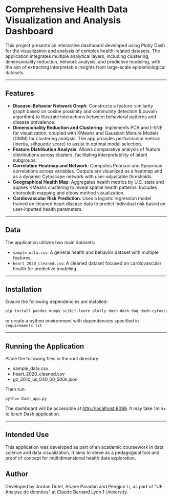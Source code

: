 # Comprehensive Health Data Visualization and Analysis Dashboard

This project presents an interactive dashboard developed using Plotly Dash for the visualization and analysis of complex health-related datasets. The application integrates multiple analytical layers, including clustering, dimensionality reduction, network analysis, and predictive modeling, with the aim of extracting interpretable insights from large-scale epidemiological datasets.

---

## Features

- **Disease–Behavior Network Graph**: Constructs a feature-similarity graph based on cosine proximity and community detection (Louvain algorithm) to illustrate interactions between behavioral patterns and disease prevalence.
- **Dimensionality Reduction and Clustering**: Implements PCA and t-SNE for visualization, coupled with KMeans and Gaussian Mixture Models (GMM) for clustering analysis. The app provides performance metrics (inertia, silhouette score) to assist in optimal model selection.
- **Feature Distribution Analysis**: Allows comparative analysis of feature distributions across clusters, facilitating interpretability of latent subgroups.
- **Correlation Heatmap and Network**: Computes Pearson and Spearman correlations across variables. Outputs are visualized as a heatmap and as a dynamic Cytoscape network with user-adjustable thresholds.
- **Geographical Health Map**: Aggregates health metrics by U.S. state and applies KMeans clustering to reveal spatial health patterns. Includes choropleth mapping and elbow method visualization.
- **Cardiovascular Risk Prediction**: Uses a logistic regression model trained on cleaned heart disease data to predict individual risk based on user-inputted health parameters.

---

## Data

The application utilizes two main datasets:
- `sample_data.csv`: A general health and behavior dataset with multiple features.
- `heart_2020_cleaned.csv`: A cleaned dataset focused on cardiovascular health for predictive modeling.

---

## Installation

Ensure the following dependencies are installed:

```bash
pip install pandas numpy scikit-learn plotly dash dash_daq dash-cytoscape networkx python-louvain
```

or create a python environment with dependencies specified in `requirements.txt`

---

## Running the Application

Place the following files in the root directory:
- sample_data.csv
- heart_2020_cleaned.csv
- gz_2010_us_040_00_500k.json

Then run:

```bash
python Dash_app.py
```

The dashboard will be accessible at [http://localhost:8099](http://localhost:8099).
It may take 1min+ to lunch Dash application.

---

## Intended Use

This application was developed as part of an academic coursework in data science and data visualization. It aims to serve as a pedagogical tool and proof of concept for multidimensional health data exploration.

## Author

Developed by Jordan Dutel, Ariane Paradan and Pengjun Li, as part of "UE Analyse de données" at Claude Bernard Lyon 1 University.


